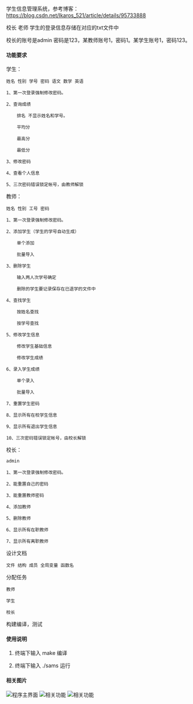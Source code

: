 学生信息管理系统，参考博客：https://blog.csdn.net/Ikaros_521/article/details/95733888

校长 老师 学生的登录信息存储在对应的txt文件中

校长的账号是admin 密码是123，某教师账号1，密码1。某学生账号1，密码123。

#### 功能要求

学生：

	姓名 性别 学号 密码 语文 数学 英语

    1、第一次登录强制修改密码。

    2、查询成绩

        排名 不显示姓名和学号。

        平均分

        最高分

        最低分

    3、修改密码

    4、查看个人信息

    5、三次密码错误锁定帐号，由教师解锁

    
教师：

	姓名 性别 工号 密码

    1、第一次登录强制修改密码。

    2、添加学生（学生的学号自动生成）

        单个添加

        批量导入

    3、删除学生

    	输入两人次学号确定

        删除的学生要记录保存在已退学的文件中

    4、查找学生

        按姓名查找

        按学号查找

    5、修改学生信息

        修改学生基础信息

        修改学生成绩

    6、录入学生成绩

        单个录入

        批量导入

    7、重置学生密码

    8、显示所有在校学生信息

    9、显示所有退出学生信息

    10、三次密码错误锁定帐号，由校长解锁

    
校长：

	admin 

    1、第一次登录强制修改密码。

    2、能重置自己的密码

    3、能重置教师密码

    4、添加教师

    5、删除教师

    6、显示所有在职教师

    7、显示所有离职教师

    
    
设计文档

	文件 结构 成员 全局变量 函数名
	
分配任务

	教师

	学生

	校长

	
构建编译，测试


#### 使用说明

1. 终端下输入 make 编译

2. 终端下输入 ./sams 运行

#### 相关图片

![程序主界面](https://images.gitee.com/uploads/images/2019/0823/202853_ec077ed7_5140590.png "屏幕截图.png")
![相关功能](https://images.gitee.com/uploads/images/2019/0823/202741_75fc1390_5140590.png "屏幕截图.png")
![相关功能](https://images.gitee.com/uploads/images/2019/0823/202806_02b36c43_5140590.png "屏幕截图.png")

